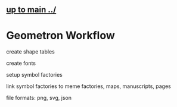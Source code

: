 ## [up to main ../](../)

# Geometron Workflow

create shape tables

create fonts

setup symbol factories

link symbol factories to meme factories, maps, manuscripts, pages

file formats: png, svg, json
